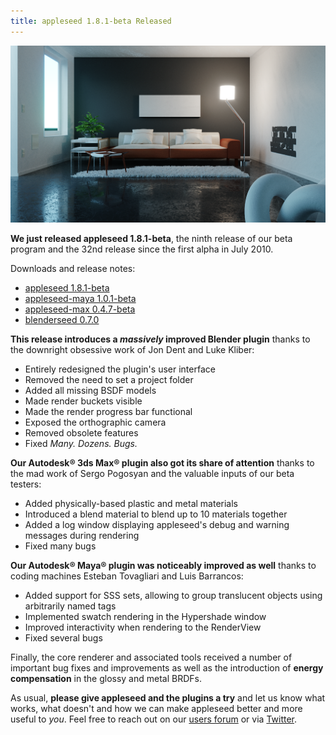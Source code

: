 ```yaml
---
title: appleseed 1.8.1-beta Released
---
```


![[Interior Scene](https://forum.appleseedhq.net/t/interior-scene-from-scratch/362) by Juan Carlos Gutiérrez](/img/renders/jc-interior.png)

**We just released appleseed 1.8.1-beta**, the ninth release of our beta program and the 32nd release since the first alpha in July 2010.

Downloads and release notes:

- [appleseed 1.8.1-beta](https://github.com/appleseedhq/appleseed/releases/tag/1.8.1-beta)  
- [appleseed-maya 1.0.1-beta](https://github.com/appleseedhq/appleseed-maya/releases/tag/1.0.1-beta)  
- [appleseed-max 0.4.7-beta](https://github.com/appleseedhq/appleseed-max/releases/tag/0.4.7-beta)  
- [blenderseed 0.7.0](https://github.com/appleseedhq/blenderseed/releases/tag/v0.7.0)  

**This release introduces a _massively_ improved Blender plugin** thanks to the downright obsessive work of Jon Dent and Luke Kliber:

- Entirely redesigned the plugin's user interface
- Removed the need to set a project folder
- Added all missing BSDF models
- Made render buckets visible
- Made the render progress bar functional
- Exposed the orthographic camera
- Removed obsolete features
- Fixed _Many. Dozens. Bugs._

**Our Autodesk® 3ds Max® plugin also got its share of attention** thanks to the mad work of Sergo Pogosyan and the valuable inputs of our beta testers:

- Added physically-based plastic and metal materials
- Introduced a blend material to blend up to 10 materials together
- Added a log window displaying appleseed's debug and warning messages during rendering
- Fixed many bugs

**Our Autodesk® Maya® plugin was noticeably improved as well** thanks to coding machines Esteban Tovagliari and Luis Barrancos:

- Added support for SSS sets, allowing to group translucent objects using arbitrarily named tags
- Implemented swatch rendering in the Hypershade window
- Improved interactivity when rendering to the RenderView
- Fixed several bugs

Finally, the core renderer and associated tools received a number of important bug fixes and improvements as well as the introduction of **energy compensation** in the glossy and metal BRDFs.

As usual, **please give appleseed and the plugins a try** and let us know what works, what doesn't and how we can make appleseed better and more useful to _you_. Feel free to reach out on our [users forum](https://forum.appleseedhq.net/) or via [Twitter](https://twitter.com/appleseedhq).
